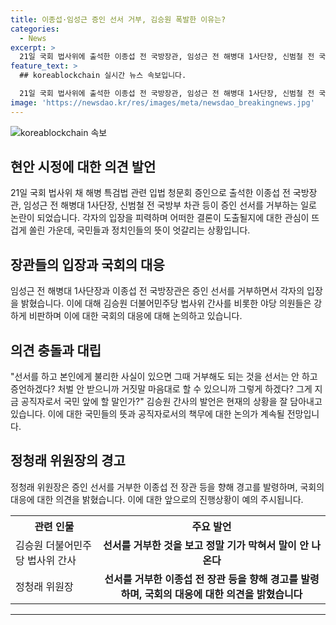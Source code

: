 ```yaml
---
title: 이종섭·임성근 증인 선서 거부, 김승원 폭발한 이유는?
categories:
  - News
excerpt: >
  21일 국회 법사위에 출석한 이종섭 전 국방장관, 임성근 전 해병대 1사단장, 신범철 전 국방부 차관이 증언은 하되 증인 선서는 거부하면서 야당 법사위원들의 강력한 비판을 받았다. 이에 대해 김승원 더불어민주당 법사위 간사는 "선서를 거부한 것을 보고 정말 기가 막혀서 말이 안 나온다"며 강하게 비판했다. 정청래 위원장은 거부 이유를 밝힌 것과 무관하게 법에 저촉된다면 고발 조치할 것이라고 경고했다.
feature_text: >
  ## koreablockchain 실시간 뉴스 속보입니다.

  21일 국회 법사위에 출석한 이종섭 전 국방장관, 임성근 전 해병대 1사단장, 신범철 전 국방부 차관이 증언은 하되 증인 선서는 거부하면서 야당 법사위원들의 강력한 비판을 받았다. 이에 대해 김승원 더불어민주당 법사위 간사는 "선서를 거부한 것을 보고 정말 기가 막혀서 말이 안 나온다"며 강하게 비판했다. 정청래 위원장은 거부 이유를 밝힌 것과 무관하게 법에 저촉된다면 고발 조치할 것이라고 경고했다.
image: 'https://newsdao.kr/res/images/meta/newsdao_breakingnews.jpg'
---
```


<p><img src="https://newsdao.kr/res/images/meta/newsdao_breakingnews.jpg" alt="koreablockchain 속보" /></p>

<h2 data-ke-size="size26">현안 시정에 대한 의견 발언</h2>

<p data-ke-size="size16">21일 국회 법사위 채 해병 특검법 관련 입법 청문회 증인으로 출석한 이종섭 전 국방장관, 임성근 전 해병대 1사단장, 신범철 전 국방부 차관 등이 증인 선서를 거부하는 일로 논란이 되었습니다. 각자의 입장을 피력하며 어떠한 결론이 도출될지에 대한 관심이 뜨겁게 쏠린 가운데, 국민들과 정치인들의 뜻이 엇갈리는 상황입니다.</p>

<h2 data-ke-size="size26">장관들의 입장과 국회의 대응</h2>

<p data-ke-size="size16">임성근 전 해병대 1사단장과 이종섭 전 국방장관은 증인 선서를 거부하면서 각자의 입장을 밝혔습니다. 이에 대해 김승원 더불어민주당 법사위 간사를 비롯한 야당 의원들은 강하게 비판하며 이에 대한 국회의 대응에 대해 논의하고 있습니다.</p>

<h2 data-ke-size="size26">의견 충돌과 대립</h2>

<p data-ke-size="size16">"선서를 하고 본인에게 불리한 사실이 있으면 그때 거부해도 되는 것을 선서는 안 하고 증언하겠다? 처벌 안 받으니까 거짓말 마음대로 할 수 있으니까 그렇게 하겠다? 그게 지금 공직자로서 국민 앞에 할 말인가?" 김승원 간사의 발언은 현재의 상황을 잘 담아내고 있습니다. 이에 대한 국민들의 뜻과 공직자로서의 책무에 대한 논의가 계속될 전망입니다.</p>

<h2 data-ke-size="size26">정청래 위원장의 경고</h2>

<p data-ke-size="size16">정청래 위원장은 증인 선서를 거부한 이종섭 전 장관 등을 향해 경고를 발령하며, 국회의 대응에 대한 의견을 밝혔습니다. 이에 대한 앞으로의 진행상황이 예의 주시됩니다.</p>

<table>
    <tr>
        <th>관련 인물</th>
        <th>주요 발언</th>
    </tr>
    <tr>
        <td>김승원 더불어민주당 법사위 간사</td>
        <td style="text-align: center; height: 17px;"><b>선서를 거부한 것을 보고 정말 기가 막혀서 말이 안 나온다</b></td>
    </tr>
    <tr>
        <td>정청래 위원장</td>
        <td style="text-align: center; height: 17px;"><b>선서를 거부한 이종섭 전 장관 등을 향해 경고를 발령하며, 국회의 대응에 대한 의견을 밝혔습니다</b></td>
    </tr>
</table>

<p><hr></p>

